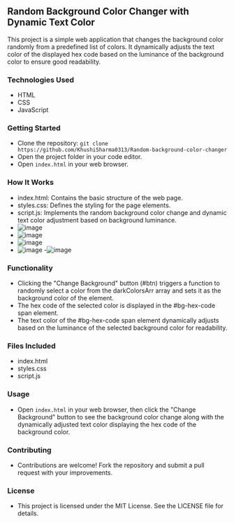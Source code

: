 ## Random Background Color Changer with Dynamic Text Color

This project is a simple web application that changes the background color randomly from a predefined list of colors. It dynamically adjusts the text color of the displayed hex code based on the luminance of the background color to ensure good readability.

### Technologies Used

- HTML
- CSS
- JavaScript

### Getting Started

- Clone the repository: `git clone https://github.com/KhushiSharma0313/Random-background-color-changer`
- Open the project folder in your code editor.
- Open `index.html` in your web browser.

### How It Works

- index.html: Contains the basic structure of the web page.
- styles.css: Defines the styling for the page elements.
- script.js: Implements the random background color change and dynamic text color adjustment based on background luminance.
- ![image](https://github.com/KhushiSharma0313/Random-background-color-changer/assets/115573980/f1f9392d-36e3-4021-aecd-60c71fa1f57b)
- ![image](https://github.com/KhushiSharma0313/Random-background-color-changer/assets/115573980/a1ced7ac-3d9b-4ecd-8be5-828f98e3c888)
- ![image](https://github.com/KhushiSharma0313/Random-background-color-changer/assets/115573980/5315d38a-88d3-4d50-b9df-efc5f1d48552)
- ![image](https://github.com/KhushiSharma0313/Random-background-color-changer/assets/115573980/e9b4f66f-819c-4a2e-9234-aadab24155f8)
-![image](https://github.com/KhushiSharma0313/Random-background-color-changer/assets/115573980/a5ac84d4-3322-44f4-b90c-568e8819333d)






### Functionality

- Clicking the "Change Background" button (#btn) triggers a function to randomly select a color from the darkColorsArr array and sets it as the background color of the <body> element.
- The hex code of the selected color is displayed in the #bg-hex-code span element.
- The text color of the #bg-hex-code span element dynamically adjusts based on the luminance of the selected background color for readability.

### Files Included

- index.html
- styles.css
- script.js

### Usage

- Open `index.html` in your web browser, then click the "Change Background" button to see the background color change along with the dynamically adjusted text color displaying the hex code of the background color.

### Contributing

- Contributions are welcome! Fork the repository and submit a pull request with your improvements.

### License

- This project is licensed under the MIT License. See the LICENSE file for details.
